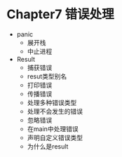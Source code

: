 # Chapter7 错误处理
- panic 
    - 展开栈
    - 中止进程
- Result
    - 捕获错误
    - resut类型别名
    - 打印错误
    - 传播错误
    - 处理多种错误类型
    - 处理不会发生的错误
    - 忽略错误
    - 在main中处理错误
    - 声明自定义错误类型
    - 为什么是result